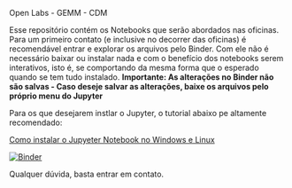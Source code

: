 Open Labs - GEMM - CDM

Esse repositório contém os Notebooks que serão abordados nas oficinas.
Para um primeiro contato (e inclusive no decorrer das oficinas) é recomendável entrar e explorar os arquivos pelo Binder. Com ele não é necessário baixar ou instalar nada e com o benefício dos notebooks serem interativos, isto é, se comportando da mesma forma que o esperado quando se tem tudo instalado.
**Importante: As alterações no Binder não são salvas - Caso deseje salvar as alterações, baixe os arquivos pelo próprio menu do Jupyter**

Para os que desejarem instlar o Jupyter, o tutorial abaixo pe altamente recomendado:

[Como instalar o Jupyeter Notebook no Windows e Linux](https://medium.com/matheusbudkewicz/como-instalar-o-jupyter-notebook-windows-e-linux-20701fc583c)

[![Binder](https://mybinder.org/badge.svg)](https://mybinder.org/v2/gh/MuriloHMoreira/Open-Labs---GEMM---CDM/master)


Qualquer dúvida, basta entrar em contato.
